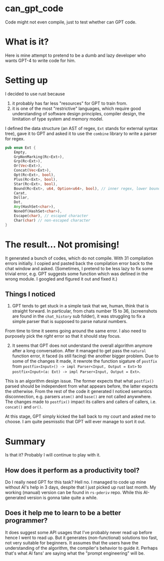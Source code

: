 # can_gpt_code
Code might not even compile, just to test whether can GPT code.

# What is it?
Here is mine attempt to pretend to be a dumb and lazy developer who wants GPT-4 to write code for him.

# Setting up
I decided to use rust because
1. it probably has far less "resources" for GPT to train from.
2. it is one of the most "restrictive" languages, which require good understanding of software design principles, compiler design, the limitation of type system and memory model.

I defined the data structure (an AST of regex, `Ext` stands for external syntax tree), gave it to GPT and asked it to use the `combine` library to write a parser for regex. 

```rust
pub enum Ext {
    Empty,
    GrpNonMarking(Rc<Ext>),
    Grp(Rc<Ext>),
    Or(Vec<Ext>),
    Concat(Vec<Ext>),
    Opt(Rc<Ext>, bool),
    Plus(Rc<Ext>, bool),
    Star(Rc<Ext>, bool),
    Bound(Rc<Ext>, u64, Option<u64>, bool), // inner regex, lower bound, uppper bound, greedy flag
    Carat,
    Dollar,
    Dot,
    Any(HashSet<char>),
    NoneOf(HashSet<char>),
    Escape(char), // escaped character
    Char(char) // non-escaped character
}
```

# The result... Not promising! 

It generated a bunch of codes, which do not compile. With 31 compilation errors initially.
I copied and pasted back the compilation error back to the chat window and asked. (Sometimes, I pretend to be less lazy to fix some trivial error, e.g. GPT suggests some function which was defined in the wrong module. I googled and figured it out and fixed it.)

## Things I noticed

1. GPT tends to get stuck in a simple task that we, human, think that is straight forward. In particular, from chats number 15 to 36, (screenshots are found in the `chat_history` sub folder), it was struggling to fix a simple parser that is supposed to parse natural numbers. 

From time to time it seems going around the same error. I also need to purposely pick the *right* error so that it should stay focus.

2. It seems that GPT does not understand the overall algorithm anymore after a long conversation.
After it managed to get pass the `natural` function error, it faced (is still facing) the another bigger problem. Due to some of the changes it made, it rewrote the function sigature of `postfix` from `postfix<Input>() -> impl Parser<Input, Output = Ext>` to `postfix<Input>(a: Ext) -> impl Parser<Input, Output = Ext>`. 

This is an algorithm design issue. The former expects that what `postfix()` parsed should be independent from what appears before, the latter expects the otherwise. From the rest of the code it generated I noticed semantics disconnection, e.g. parsers `atom()` and `base()` are not called anywwhere. The changes made to `postfix()` impact its callers and callers of callers, i.e.  `concat()` and `or()`. 

At this stage, GPT simply kicked the ball back to my court and asked me to choose. I am quite pesmisstic that GPT will ever manage to sort it out. 

# Summary
Is that it? Probably I will continue to play with it.

## How does it perform as a productivity tool? 
Do I really need GPT for this task? Hell no. I managed to code up mine without AI's help in 3 days, despite that I just picked up rust last month. My working (manual) version can be found in `rs-pderiv` repo. While this AI-generated version is gonna take quite a while. 

## Does it help me to learn to be a better programmer? 
It does suggest some API usages that I've probably never read up before hence I went to read up. 
But it generates (non-functional) solutions too fast, not very suitable for beginners. 
It assumes that the users have the understanding of the algorithm, the compiler's behavior to guide it.
Perhaps that's what AI fans' are saying what the "prompt engineering" will be.  


